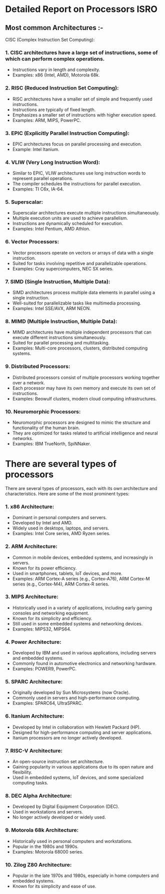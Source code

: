 # Detailed Report on Processors  ISRO

## Most common Architectures :- 
CISC (Complex Instruction Set Computing):

### 1. CISC architectures have a large set of instructions, some of which can perform complex operations.
- Instructions vary in length and complexity.
- Examples: x86 (Intel, AMD), Motorola 68k.

### 2. RISC (Reduced Instruction Set Computing):
- RISC architectures have a smaller set of simple and frequently used instructions.
- Instructions are typically of fixed length.
- Emphasizes a smaller set of instructions with higher execution speed.
- Examples: ARM, MIPS, PowerPC.

### 3. EPIC (Explicitly Parallel Instruction Computing):
- EPIC architectures focus on parallel processing and execution.
- Example: Intel Itanium.

### 4. VLIW (Very Long Instruction Word):
- Similar to EPIC, VLIW architectures use long instruction words to represent parallel operations.
- The compiler schedules the instructions for parallel execution.
- Examples: TI C6x, IA-64.

### 5. Superscalar:
- Superscalar architectures execute multiple instructions simultaneously.
- Multiple execution units are used to achieve parallelism.
- Instructions are dynamically scheduled for execution.
- Examples: Intel Pentium, AMD Athlon.

### 6. Vector Processors:
- Vector processors operate on vectors or arrays of data with a single instruction.
- Suited for tasks involving repetitive and parallelizable operations.
- Examples: Cray supercomputers, NEC SX series.

### 7. SIMD (Single Instruction, Multiple Data):
- SIMD architectures process multiple data elements in parallel using a single instruction.
- Well-suited for parallelizable tasks like multimedia processing.
- Examples: Intel SSE/AVX, ARM NEON.

### 8. MIMD (Multiple Instruction, Multiple Data):
- MIMD architectures have multiple independent processors that can execute different instructions simultaneously.
- Suited for parallel processing and multitasking.
- Examples: Multi-core processors, clusters, distributed computing systems.

### 9. Distributed Processors:
- Distributed processors consist of multiple processors working together over a network.
- Each processor may have its own memory and execute its own set of instructions.
- Examples: Beowulf clusters, modern cloud computing infrastructures.

### 10. Neuromorphic Processors:
- Neuromorphic processors are designed to mimic the structure and functionality of the human brain.
- They are optimized for tasks related to artificial intelligence and neural networks.
- Examples: IBM TrueNorth, SpiNNaker.




# There are several types of processors

There are several types of processors, each with its own architecture and characteristics. Here are some of the most prominent types:

### 1. x86 Architecture:
- Dominant in personal computers and servers.
- Developed by Intel and AMD.
- Widely used in desktops, laptops, and servers.
- Examples: Intel Core series, AMD Ryzen series.

### 2. ARM Architecture:
- Common in mobile devices, embedded systems, and increasingly in servers.
- Known for its power efficiency.
- Used in smartphones, tablets, IoT devices, and more.
- Examples: ARM Cortex-A series (e.g., Cortex-A76), ARM Cortex-M series (e.g., Cortex-M4), ARM Cortex-R series.

### 3. MIPS Architecture:
- Historically used in a variety of applications, including early gaming consoles and networking equipment.
- Known for its simplicity and efficiency.
- Still used in some embedded systems and networking devices.
- Examples: MIPS32, MIPS64.

### 4. Power Architecture:
- Developed by IBM and used in various applications, including servers and embedded systems.
- Commonly found in automotive electronics and networking hardware.
- Examples: POWER9, PowerPC.

### 5. SPARC Architecture:
- Originally developed by Sun Microsystems (now Oracle).
- Commonly used in servers and high-performance computing.
- Examples: SPARC64, UltraSPARC.

### 6. Itanium Architecture:
- Developed by Intel in collaboration with Hewlett Packard (HP).
- Designed for high-performance computing and server applications.
- Itanium processors are no longer actively developed.

### 7. RISC-V Architecture:
- An open-source instruction set architecture.
- Gaining popularity in various applications due to its open nature and flexibility.
- Used in embedded systems, IoT devices, and some specialized computing tasks.

### 8. DEC Alpha Architecture:
- Developed by Digital Equipment Corporation (DEC).
- Used in workstations and servers.
- No longer actively developed or widely used.

### 9. Motorola 68k Architecture:
- Historically used in personal computers and workstations.
- Popular in the 1980s and 1990s.
- Examples: Motorola 68000 series.

### 10. Zilog Z80 Architecture:
- Popular in the late 1970s and 1980s, especially in home computers and embedded systems.
- Known for its simplicity and ease of use.


